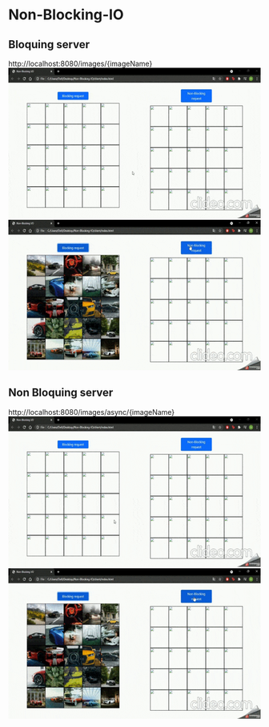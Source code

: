 # Non-Blocking-IO
 
## Bloquing server
http://localhost:8080/images/{imageName}
 <img src="gifs/request1.gif" height="300px" margin="10px"/>
 <img src="gifs/request2.gif" height="300px" margin="10px"/>
 


## Non Bloquing server
http://localhost:8080/images/async/{imageName}
 <img src="gifs/request3.gif" height="300px" margin="10px"/>
 <img src="gifs/request4.gif" height="300px" margin="10px"/>
